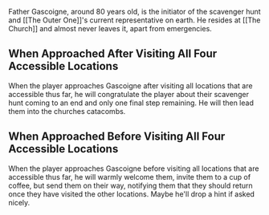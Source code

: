 
Father Gascoigne, around 80 years old, is the initiator of the scavenger hunt and [[The Outer One]]'s current representative on earth. He resides at [[The Church]] and almost never leaves it, apart from emergencies.

## When Approached After Visiting All Four Accessible Locations
When the player approaches Gascoigne after visiting all locations that are accessible thus far, he will congratulate the player about their scavenger hunt coming to an end and only one final step remaining. He will then lead them into the churches catacombs.

## When Approached Before Visiting All Four Accessible Locations
When the player approaches Gascoigne before visiting all locations that are accessible thus far, he will warmly welcome them, invite them to a cup of coffee, but send them on their way, notifying them that they should return once they have visited the other locations. Maybe he'll drop a hint if asked nicely.
